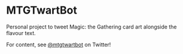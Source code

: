 # MTGTwartBot

Personal project to tweet Magic: the Gathering card art alongside the flavour text.

For content, see [@mtgtwartbot](https://twitter.com/mtgtwartbot) on Twitter!